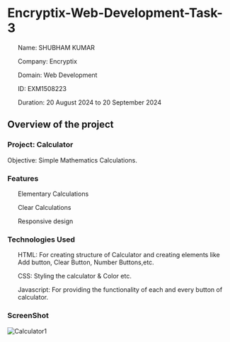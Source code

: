 # Encryptix-Web-Development-Task-3

<ul>Name: SHUBHAM KUMAR</ul>
<ul>Company: Encryptix</ul>
<ul>Domain: Web Development</ul>
<ul>ID: EXM1508223</ul>
<ul>Duration: 20 August 2024 to 20 September 2024</ul>

<h2>Overview of the project</h2>
<h3>Project: Calculator</h3>
<p>
Objective: Simple Mathematics Calculations.
</p>
<h3>Features</h3>
<p>
<ul>Elementary Calculations</ul>
<ul>Clear Calculations</ul>
<ul>Responsive design</ul>
</p>

<h3>Technologies Used</h3>
<ul>HTML: For creating structure of Calculator and creating elements like Add button, Clear Button, Number Buttons,etc.</ul>
<ul>CSS: Styling the calculator & Color etc.</ul>
<ul>Javascript: For providing the functionality of each and every button of calculator. </ul>

<h3>ScreenShot</h3>

![Calculator1](https://github.com/user-attachments/assets/bbceeffe-0523-403f-9248-4b7b73f98930)

